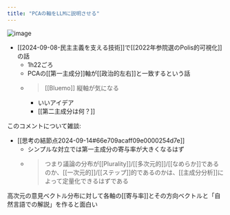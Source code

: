 ```yaml
---
title: "PCAの軸をLLMに説明させる"
---
```


![image](https://gyazo.com/1fe7f8c5d734e01e901f9fa94979c9e0/thumb/1000)
- [[2024-09-08-民主主義を支える技術]]で[[2022年参院選のPolis的可視化]]の話
    - 1h22ごろ
    - PCAの[[第一主成分]]軸が[[政治的左右]]と一致するという話
    - >  [[Bluemo]] ​​縦軸が気になる
        - いいアイデア
        - [[第二主成分は何？]]

このコメントについて雑談:
- [[思考の結節点2024-09-14#66e709acaff09e0000254d7e]]
    - シンプルな対立では第一主成分の寄与率が大きくなるはず
    - > つまり議論の分布が[[Plurality]]/[[多次元的]]/[[なめらか]]であるのか、[[一次元的]]/[[ステップ]]的であるのかは、[[主成分分析]]によって定量化できるはずである

高次元の意見ベクトル分布に対して各軸の[[寄与率]]とその方向ベクトルと「自然言語での解説」を作ると面白い
